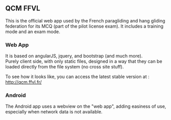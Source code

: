 QCM FFVL
--------

This is the official web app used by the French paragliding and hang gliding federation for its MCQ (part of the pilot license exam).
It includes a training mode and an exam mode.

### Web App

It is based on angularJS, jquery, and bootstrap (and much more).  
Purely client side, with only static files, designed in a way that they can be loaded directly from the file system (no cross site stuff).

To see how it looks like, you can access the latest stable version at : http://qcm.ffvl.fr/

### Android

The Android app uses a webview on the "web app", adding easiness of use, especially when network data is not available.
